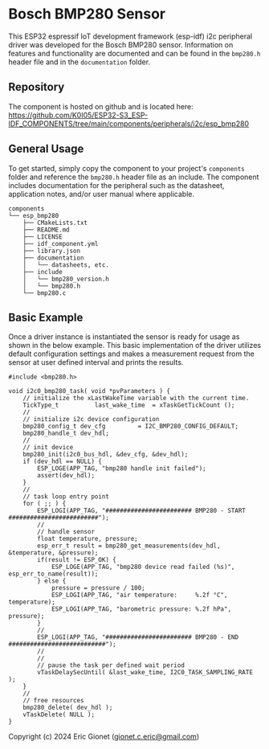 # Bosch BMP280 Sensor
This ESP32 espressif IoT development framework (esp-idf) i2c peripheral driver was developed for the Bosch BMP280 sensor.  Information on features and functionality are documented and can be found in the `bmp280.h` header file and in the `documentation` folder.

## Repository
The component is hosted on github and is located here: https://github.com/K0I05/ESP32-S3_ESP-IDF_COMPONENTS/tree/main/components/peripherals/i2c/esp_bmp280

## General Usage
To get started, simply copy the component to your project's `components` folder and reference the `bmp280.h` header file as an include.  The component includes documentation for the peripheral such as the datasheet, application notes, and/or user manual where applicable.

```
components
└── esp_bmp280
    ├── CMakeLists.txt
    ├── README.md
    ├── LICENSE
    ├── idf_component.yml
    ├── library.json
    ├── documentation
    │   └── datasheets, etc.
    ├── include
    │   └── bmp280_version.h
    │   └── bmp280.h
    └── bmp280.c
```

## Basic Example
Once a driver instance is instantiated the sensor is ready for usage as shown in the below example.   This basic implementation of the driver utilizes default configuration settings and makes a measurement request from the sensor at user defined interval and prints the results.

```
#include <bmp280.h>

void i2c0_bmp280_task( void *pvParameters ) {
    // initialize the xLastWakeTime variable with the current time.
    TickType_t          last_wake_time  = xTaskGetTickCount ();
    //
    // initialize i2c device configuration
    bmp280_config_t dev_cfg         = I2C_BMP280_CONFIG_DEFAULT;
    bmp280_handle_t dev_hdl;
    //
    // init device
    bmp280_init(i2c0_bus_hdl, &dev_cfg, &dev_hdl);
    if (dev_hdl == NULL) {
        ESP_LOGE(APP_TAG, "bmp280 handle init failed");
        assert(dev_hdl);
    }
    //
    // task loop entry point
    for ( ;; ) {
        ESP_LOGI(APP_TAG, "######################## BMP280 - START #########################");
        //
        // handle sensor
        float temperature, pressure;
        esp_err_t result = bmp280_get_measurements(dev_hdl, &temperature, &pressure);
        if(result != ESP_OK) {
            ESP_LOGE(APP_TAG, "bmp280 device read failed (%s)", esp_err_to_name(result));
        } else {
            pressure = pressure / 100;
            ESP_LOGI(APP_TAG, "air temperature:     %.2f °C", temperature);
            ESP_LOGI(APP_TAG, "barometric pressure: %.2f hPa", pressure);
        }
        //
        ESP_LOGI(APP_TAG, "######################## BMP280 - END ###########################");
        //
        //
        // pause the task per defined wait period
        vTaskDelaySecUntil( &last_wake_time, I2C0_TASK_SAMPLING_RATE );
    }
    //
    // free resources
    bmp280_delete( dev_hdl );
    vTaskDelete( NULL );
}
```



Copyright (c) 2024 Eric Gionet (gionet.c.eric@gmail.com)